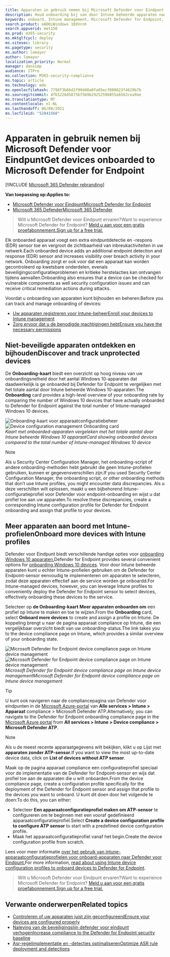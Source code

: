 ```yaml
---
title: Apparaten in gebruik nemen bij Microsoft Defender voor Eindpunt
description: Houd onboarding bij van door Intune beheerde apparaten naar Microsoft Defender voor Eindpunt en verhoog de onboardingsnelheid.
keywords: onboard, Intune management, Microsoft Defender for Endpoint, Microsoft Defender, Windows Defender, configuration management
search.product: eADQiWindows 10XVcnh
search.appverid: met150
ms.prod: m365-security
ms.mktglfcycl: deploy
ms.sitesec: library
ms.pagetype: security
ms.author: lomayor
author: lomayor
localization_priority: Normal
manager: dansimp
audience: ITPro
ms.collection: M365-security-compliance
ms.topic: article
ms.technology: mde
ms.openlocfilehash: 7798f3b6bd2f99d48a8fa85ecf088023f4629b7b
ms.sourcegitcommit: 4fb1226d5875bf5b9b29252596855a6562cea9ae
ms.translationtype: MT
ms.contentlocale: nl-NL
ms.lasthandoff: 06/08/2021
ms.locfileid: "52841568"
---
```

# <a name="get-devices-onboarded-to-microsoft-defender-for-endpoint"></a><span data-ttu-id="c273c-104">Apparaten in gebruik nemen bij Microsoft Defender voor Eindpunt</span><span class="sxs-lookup"><span data-stu-id="c273c-104">Get devices onboarded to Microsoft Defender for Endpoint</span></span>

[!INCLUDE [Microsoft 365 Defender rebranding](../../includes/microsoft-defender.md)]

<span data-ttu-id="c273c-105">**Van toepassing op:**</span><span class="sxs-lookup"><span data-stu-id="c273c-105">**Applies to:**</span></span>
- [<span data-ttu-id="c273c-106">Microsoft Defender voor Eindpunt</span><span class="sxs-lookup"><span data-stu-id="c273c-106">Microsoft Defender for Endpoint</span></span>](https://go.microsoft.com/fwlink/p/?linkid=2154037)
- [<span data-ttu-id="c273c-107">Microsoft 365 Defender</span><span class="sxs-lookup"><span data-stu-id="c273c-107">Microsoft 365 Defender</span></span>](https://go.microsoft.com/fwlink/?linkid=2118804)

><span data-ttu-id="c273c-108">Wilt u Microsoft Defender voor Eindpunt ervaren?</span><span class="sxs-lookup"><span data-stu-id="c273c-108">Want to experience Microsoft Defender for Endpoint?</span></span> [<span data-ttu-id="c273c-109">Meld u aan voor een gratis proefabonnement.</span><span class="sxs-lookup"><span data-stu-id="c273c-109">Sign up for a free trial.</span></span>](https://www.microsoft.com/microsoft-365/windows/microsoft-defender-atp?ocid=docs-wdatp-onboardconfigure-abovefoldlink)

<span data-ttu-id="c273c-110">Elk onboarded apparaat voegt een extra eindpuntdetectie en -respons (EDR) sensor toe en vergroot de zichtbaarheid van inbreukactiviteiten in uw netwerk.</span><span class="sxs-lookup"><span data-stu-id="c273c-110">Each onboarded device adds an additional endpoint detection and response (EDR) sensor and increases visibility over breach activity in your network.</span></span> <span data-ttu-id="c273c-111">Onboarding zorgt er ook voor dat een apparaat kan worden gecontroleerd op kwetsbare onderdelen, evenals beveiligingsconfiguratieproblemen en kritieke herstelacties kan ontvangen tijdens aanvallen.</span><span class="sxs-lookup"><span data-stu-id="c273c-111">Onboarding also ensures that a device can be checked for vulnerable components as well security configuration issues and can receive critical remediation actions during attacks.</span></span>

<span data-ttu-id="c273c-112">Voordat u onboarding van apparaten kunt bijhouden en beheren:</span><span class="sxs-lookup"><span data-stu-id="c273c-112">Before you can track and manage onboarding of devices:</span></span>
- [<span data-ttu-id="c273c-113">Uw apparaten registreren voor Intune-beheer</span><span class="sxs-lookup"><span data-stu-id="c273c-113">Enroll your devices to Intune management</span></span>](configure-machines.md#enroll-devices-to-intune-management)
- [<span data-ttu-id="c273c-114">Zorg ervoor dat u de benodigde machtigingen hebt</span><span class="sxs-lookup"><span data-stu-id="c273c-114">Ensure you have the necessary permissions</span></span>](configure-machines.md#obtain-required-permissions)

## <a name="discover-and-track-unprotected-devices"></a><span data-ttu-id="c273c-115">Niet-beveiligde apparaten ontdekken en bijhouden</span><span class="sxs-lookup"><span data-stu-id="c273c-115">Discover and track unprotected devices</span></span>

<span data-ttu-id="c273c-116">De **Onboarding-kaart** biedt een overzicht op hoog niveau van uw onboardingsnelheid door het aantal Windows 10-apparaten dat daadwerkelijk is ge onboarded bij Defender for Endpoint te vergelijken met het totale aantal door Intune beheerde Windows 10-apparaten.</span><span class="sxs-lookup"><span data-stu-id="c273c-116">The **Onboarding** card provides a high-level overview of your onboarding rate by comparing the number of Windows 10 devices that have actually onboarded to Defender for Endpoint against the total number of Intune-managed Windows 10 devices.</span></span>

<span data-ttu-id="c273c-117">![Onboarding-kaart voor apparaatconfiguratiebeheer](images/secconmgmt_onboarding_card.png)</span><span class="sxs-lookup"><span data-stu-id="c273c-117">![Device configuration management Onboarding card](images/secconmgmt_onboarding_card.png)</span></span><br>
<span data-ttu-id="c273c-118">*Kaart met onboarded-apparaten vergeleken met het totale aantal door Intune beheerde Windows 10 apparaat*</span><span class="sxs-lookup"><span data-stu-id="c273c-118">*Card showing onboarded devices compared to the total number of Intune-managed Windows 10 device*</span></span>

>[!NOTE]
><span data-ttu-id="c273c-119">Als u Security Center Configuration Manager, het onboarding-script of andere onboarding-methoden hebt gebruikt die geen Intune-profielen gebruiken, kunnen er gegevensverschillen zijn.</span><span class="sxs-lookup"><span data-stu-id="c273c-119">If you used Security Center Configuration Manager, the onboarding script, or other onboarding methods that don’t use Intune profiles, you might encounter data discrepancies.</span></span> <span data-ttu-id="c273c-120">Als u deze verschillen wilt oplossen, maakt u een bijbehorend Intune-configuratieprofiel voor Defender voor endpoint-onboarding en wijst u dat profiel toe aan uw apparaten.</span><span class="sxs-lookup"><span data-stu-id="c273c-120">To resolve these discrepancies, create a corresponding Intune configuration profile for Defender for Endpoint onboarding and assign that profile to your devices.</span></span>

## <a name="onboard-more-devices-with-intune-profiles"></a><span data-ttu-id="c273c-121">Meer apparaten aan boord met Intune-profielen</span><span class="sxs-lookup"><span data-stu-id="c273c-121">Onboard more devices with Intune profiles</span></span>

<span data-ttu-id="c273c-122">Defender voor Eindpunt biedt verschillende handige opties voor [onboarding Windows 10 apparaten.](onboard-configure.md)</span><span class="sxs-lookup"><span data-stu-id="c273c-122">Defender for Endpoint provides several convenient options for [onboarding Windows 10 devices](onboard-configure.md).</span></span> <span data-ttu-id="c273c-123">Voor door Intune beheerde apparaten kunt u echter Intune-profielen gebruiken om de Defender for Endpoint-sensor eenvoudig te implementeren om apparaten te selecteren, zodat deze apparaten effectief aan de service worden ge onboardd.</span><span class="sxs-lookup"><span data-stu-id="c273c-123">For Intune-managed devices, however, you can leverage Intune profiles to conveniently deploy the Defender for Endpoint sensor to select devices, effectively onboarding these devices to the service.</span></span>

<span data-ttu-id="c273c-124">Selecteer op **de Onboarding-kaart** **Meer apparaten onboarden om** een profiel op Intune te maken en toe te wijzen.</span><span class="sxs-lookup"><span data-stu-id="c273c-124">From the **Onboarding** card, select **Onboard more devices** to create and assign a profile on Intune.</span></span> <span data-ttu-id="c273c-125">De koppeling brengt u naar de pagina apparaat compliance op Intune, die een vergelijkbaar overzicht biedt van uw onboarding-status.</span><span class="sxs-lookup"><span data-stu-id="c273c-125">The link takes you to the device compliance page on Intune, which provides a similar overview of your onboarding state.</span></span>

<span data-ttu-id="c273c-126">![Microsoft Defender for Endpoint device compliance page on Intune device management](images/secconmgmt_onboarding_1deviceconfprofile.png)</span><span class="sxs-lookup"><span data-stu-id="c273c-126">![Microsoft Defender for Endpoint device compliance page on Intune device management](images/secconmgmt_onboarding_1deviceconfprofile.png)</span></span><br>
   <span data-ttu-id="c273c-127">*Microsoft Defender for Endpoint device compliance page on Intune device management*</span><span class="sxs-lookup"><span data-stu-id="c273c-127">*Microsoft Defender for Endpoint device compliance page on Intune device management*</span></span>

>[!TIP]
><span data-ttu-id="c273c-128">U kunt ook navigeren naar de compliancepagina van Defender voor eindpunten in de [Microsoft Azure-portal](https://portal.azure.com/) van **Alle services > Intune > Apparaat** compliance > Microsoft Defender ATP.</span><span class="sxs-lookup"><span data-stu-id="c273c-128">Alternatively, you can navigate to the Defender for Endpoint onboarding compliance page in the [Microsoft Azure portal](https://portal.azure.com/) from **All services > Intune > Device compliance > Microsoft Defender ATP**.</span></span>

>[!NOTE]
> <span data-ttu-id="c273c-129">Als u de meest recente apparaatgegevens wilt bekijken, klikt u op Lijst met **apparaten zonder ATP-sensor.**</span><span class="sxs-lookup"><span data-stu-id="c273c-129">If you want to view the most up-to-date device data, click on **List of devices without ATP sensor**.</span></span>

<span data-ttu-id="c273c-130">Maak op de pagina apparaat compliance een configuratieprofiel speciaal voor de implementatie van de Defender for Endpoint-sensor en wijs dat profiel toe aan de apparaten die u wilt onboarden.</span><span class="sxs-lookup"><span data-stu-id="c273c-130">From the device compliance page, create a configuration profile specifically for the deployment of the Defender for Endpoint sensor and assign that profile to the devices you want to onboard.</span></span> <span data-ttu-id="c273c-131">U kunt dit doen door het volgende te doen:</span><span class="sxs-lookup"><span data-stu-id="c273c-131">To do this, you can either:</span></span>

- <span data-ttu-id="c273c-132">Selecteer **Een apparaatconfiguratieprofiel maken om ATP-sensor** te configureren om te beginnen met een vooraf gedefinieerd apparaatconfiguratieprofiel.</span><span class="sxs-lookup"><span data-stu-id="c273c-132">Select **Create a device configuration profile to configure ATP sensor** to start with a predefined device configuration profile.</span></span>
- <span data-ttu-id="c273c-133">Maak het apparaatconfiguratieprofiel vanaf het begin.</span><span class="sxs-lookup"><span data-stu-id="c273c-133">Create the device configuration profile from scratch.</span></span>

<span data-ttu-id="c273c-134">Lees voor meer informatie [over het gebruik van intune-apparaatconfiguratieprofielen voor onboard-apparaten naar Defender voor Eindpunt.](/intune/advanced-threat-protection#onboard-devices-by-using-a-configuration-profile)</span><span class="sxs-lookup"><span data-stu-id="c273c-134">For more information, [read about using Intune device configuration profiles to onboard devices to Defender for Endpoint](/intune/advanced-threat-protection#onboard-devices-by-using-a-configuration-profile).</span></span>

><span data-ttu-id="c273c-135">Wilt u Microsoft Defender voor Eindpunt ervaren?</span><span class="sxs-lookup"><span data-stu-id="c273c-135">Want to experience Microsoft Defender for Endpoint?</span></span> [<span data-ttu-id="c273c-136">Meld u aan voor een gratis proefabonnement.</span><span class="sxs-lookup"><span data-stu-id="c273c-136">Sign up for a free trial.</span></span>](https://www.microsoft.com/microsoft-365/windows/microsoft-defender-atp?ocid=docs-wdatp-onboardconfigure-belowfoldlink)

## <a name="related-topics"></a><span data-ttu-id="c273c-137">Verwante onderwerpen</span><span class="sxs-lookup"><span data-stu-id="c273c-137">Related topics</span></span>
- [<span data-ttu-id="c273c-138">Controleren of uw apparaten juist zijn geconfigureerd</span><span class="sxs-lookup"><span data-stu-id="c273c-138">Ensure your devices are configured properly</span></span>](configure-machines.md)
- [<span data-ttu-id="c273c-139">Naleving van de beveiligingslijn defender voor eindpunt verhogen</span><span class="sxs-lookup"><span data-stu-id="c273c-139">Increase compliance to the Defender for Endpoint security baseline</span></span>](configure-machines-security-baseline.md)
- [<span data-ttu-id="c273c-140">Asr-regelimplementatie en -detecties optimaliseren</span><span class="sxs-lookup"><span data-stu-id="c273c-140">Optimize ASR rule deployment and detections</span></span>](configure-machines-asr.md)
